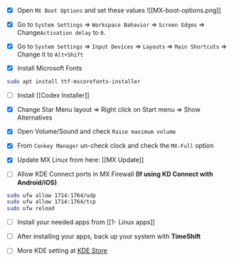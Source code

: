 - [x] Open `MX Boot Options`  and set these values
![[MX-boot-options.png]]

- [x] Go to `System Settings` => `Workspace Bahavior` => `Screen Edges` => Change`Activation delay` to `0`. 

- [x] Go to `System Settings` => `Input Devices` => `Layouts` => `Main Shortcuts` => Change it to `Alt+Shift`

- [x] Install Microsoft Fonts
```bash
sudo apt install ttf-mscorefonts-installer
```
- [ ] Install [[Codex Installer]]

- [x] Change Star Menu layout => Right click on Start menu => Show Alternatives

- [x] Open Volume/Sound and check `Raise maximum volume`

- [x] From `Conkey Manager` un-check clock and check the `MX-Full` option

- [x] Update MX Linux from here: [[MX Update]]

- [ ] Allow KDE Connect ports in MX Firewall **(If using KD Connect with Android/iOS)**
```bash
sudo ufw allow 1714:1764/udp
sudo ufw allow 1714:1764/tcp
sudo ufw reload
```

- [ ] Install your needed apps from [[1- Linux apps]]

- [ ] After installing your apps, back up your system with **TimeShift**

- [ ] More KDE setting at [KDE Store](https://store.kde.org/browse/)